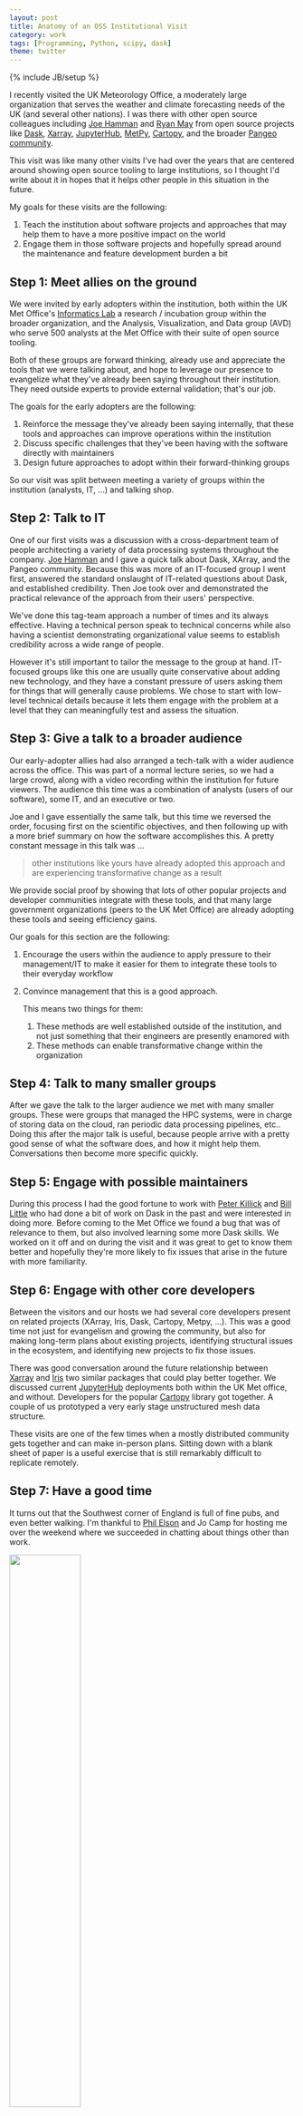 ```yaml
---
layout: post
title: Anatomy of an OSS Institutional Visit
category: work
tags: [Programming, Python, scipy, dask]
theme: twitter
---
```

{% include JB/setup %}

I recently visited the UK Meteorology Office, a moderately large organization
that serves the weather and climate forecasting needs of the UK (and several
other nations).  I was there with other open source colleagues including [Joe
Hamman](https://joehamman.com/) and
[Ryan May](https://dopplershift.github.io/) from
open source projects like
[Dask](https://dask.org),
[Xarray](https://xarray.pydata.org),
[JupyterHub](https://jupyterhub.readthedocs.io/en/stable/),
[MetPy](https://unidata.github.io/MetPy/latest/),
[Cartopy](https://scitools.org.uk/cartopy/docs/v0.16/),
and the broader [Pangeo community](https://pangeo.io).

This visit was like many other visits I've had over the years that are centered
around showing open source tooling to large institutions, so I thought I'd
write about it in hopes that it helps other people in this situation in the
future.

My goals for these visits are the following:

1.  Teach the institution about software projects and approaches that may help
    them to have a more positive impact on the world
2.  Engage them in those software projects and hopefully spread around the
    maintenance and feature development burden a bit


## Step 1: Meet allies on the ground

We were invited by early adopters within the institution, both within the UK
Met Office's [Informatics Lab](https://www.informaticslab.co.uk/) a research /
incubation group within the broader organization, and the Analysis,
Visualization, and Data group (AVD) who serve 500 analysts at the Met Office
with their suite of open source tooling.

Both of these groups are forward thinking, already use and appreciate the tools
that we were talking about, and hope to leverage our presence to evangelize
what they've already been saying throughout their institution.  They need
outside experts to provide external validation; that's our job.

The goals for the early adopters are the following:

1.  Reinforce the message they've already been saying internally, that these
    tools and approaches can improve operations within the institution
2.  Discuss specific challenges that they've been having with the software
    directly with maintainers
3.  Design future approaches to adopt within their forward-thinking groups

So our visit was split between meeting a variety of groups within the
institution (analysts, IT, ...) and talking shop.


## Step 2: Talk to IT

One of our first visits was a discussion with a cross-department team of people
architecting a variety of data processing systems throughout the company.  [Joe
Hamman](https://joehamman.com/) and I gave a quick talk about Dask, XArray, and the
Pangeo community.  Because this was more of an IT-focused group I went
first, answered the standard onslaught of IT-related questions about Dask, and
established credibility.  Then Joe took over and demonstrated the practical
relevance of the approach from their users' perspective.

We've done this tag-team approach a number of times and its always effective.
Having a technical person speak to technical concerns while also having a
scientist demonstrating organizational value seems to establish credibility
across a wide range of people.

However it's still important to tailor the message to the group at hand.
IT-focused groups like this one are usually quite conservative about adding new
technology, and they have a constant pressure of users asking them for things
that will generally cause problems.  We chose to start with low-level technical
details because it lets them engage with the problem at a level that they can
meaningfully test and assess the situation.


## Step 3: Give a talk to a broader audience

Our early-adopter allies had also arranged a tech-talk with a wider audience
across the office.  This was part of a normal lecture series, so we had a large
crowd, along with a video recording within the institution for future viewers.
The audience this time was a combination of analysts (users of our software),
some IT, and an executive or two.

Joe and I gave essentially the same talk, but this time we reversed the order,
focusing first on the scientific objectives, and then following up with a more
brief summary on how the software accomplishes this.  A pretty constant message
in this talk was ...

> other institutions like yours have already adopted this approach and are experiencing transformative change as a result

We provide social proof by showing that lots of other popular projects
and developer communities integrate with these tools, and that many large
government organizations (peers to the UK Met Office) are already adopting
these tools and seeing efficiency gains.

Our goals for this section are the following:

1.  Encourage the users within the audience to apply pressure to their
    management/IT to make it easier for them to integrate these tools to their
    everyday workflow

2.  Convince management that this is a good approach.

    This means two things for them:

    1.  These methods are well established outside of the institution,
        and not just something that their engineers are presently enamored with
    2.  These methods can enable transformative change within the organization


## Step 4: Talk to many smaller groups

After we gave the talk to the larger audience we met with many smaller groups.
These were groups that managed the HPC systems, were in charge of storing data
on the cloud, ran periodic data processing pipelines, etc..  Doing this after
the major talk is useful, because people arrive with a pretty good sense of
what the software does, and how it might help them.  Conversations then become
more specific quickly.


## Step 5: Engage with possible maintainers

During this process I had the good fortune to work with [Peter
Killick](https://github.com/dkillick) and [Bill
Little](https://github.com/bjlittle) who had done a bit of work on Dask in the
past and were interested in doing more.  Before coming to the Met Office we found
a bug that was of relevance to them, but also involved learning some more Dask
skills.  We worked on it off and on during the visit and it was great to get to
know them better and hopefully they're more likely to fix issues that arise in
the future with more familiarity.


## Step 6: Engage with other core developers

Between the visitors and our hosts we had several core developers present on
related projects (XArray, Iris, Dask, Cartopy, Metpy, ...).  This was a good
time not just for evangelism and growing the community, but also for making
long-term plans about existing projects, identifying structural issues in the
ecosystem, and identifying new projects to fix those issues.

There was good conversation around the future relationship between
[Xarray](https://xarray.pydata.org) and
[Iris](https://scitools.org.uk/iris/docs/latest/) two similar packages that
could play better together.  We discussed current
[JupyterHub](https://jupyterhub.readthedocs.io/en/stable/) deployments both
within the UK Met office, and without.  Developers for the popular
[Cartopy](https://scitools.org.uk/cartopy/) library got together.  A couple of
us prototyped a very early stage unstructured mesh data structure.

These visits are one of the few times when a mostly distributed community gets
together and can make in-person plans.  Sitting down with a blank sheet of
paper is a useful exercise that is still remarkably difficult to replicate
remotely.


## Step 7: Have a good time

It turns out that the Southwest corner of England is full of fine pubs, and
even better walking.  I'm thankful to [Phil Elson](https://pelson.github.io/)
and Jo Camp for hosting me over the weekend where we succeeded in chatting
about things other than work.

<a href="{{ BASE_PATH }}/images/sw-england.jpg"><img src="{{ BASE_PATH }}/images/sw-england.jpg" width="50%"></a>

<a href="{{ BASE_PATH }}/images/uk-met-pub.jpg"><img src="{{ BASE_PATH }}/images/uk-met-pub.jpg" width="50%"></a>
